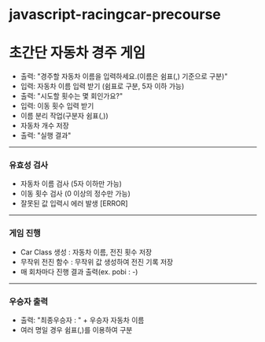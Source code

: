 # javascript-racingcar-precourse

# 초간단 자동차 경주 게임

- 출력: "경주할 자동차 이름을 입력하세요.(이름은 쉼표(,) 기준으로 구분)"
- 입력: 자동차 이름 입력 받기 (쉼표로 구분, 5자 이하 가능)
- 출력: "시도할 횟수는 몇 회인가요?"
- 입력: 이동 횟수 입력 받기
- 이름 분리 작업(구분자 쉼표(,))
- 자동차 개수 저장
- 출력: "실행 결과"
------------------------------------------------------------------------
### 유효성 검사
- 자동차 이름 검사 (5자 이하만 가능)
- 이동 횟수 검사 (0 이상의 정수만 가능)
- 잘못된 값 입력시 에러 발생 [ERROR]
------------------------------------------------------------------------
### 게임 진행
  - Car Class 생성 : 자동차 이름, 전진 횟수 저장
  - 무작위 전진 함수 : 무작위 값 생성하여 전진 기록 저장
  - 매 회차마다 진행 결과 출력(ex. pobi : -)
------------------------------------------------------------------------
### 우승자 출력
  - 출력: "최종우승자 : " + 우승자 자동차 이름
  - 여러 명일 경우 쉼표(,)를 이용하여 구분
